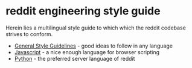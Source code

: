 # reddit engineering style guide

Herein lies a multilingual style guide to which which the reddit codebase
strives to conform.

* [General Style Guidelines](general-style-guidelines/) - good ideas to follow
  in any language
* [Javascript](javascript/) - a nice enough language for browser scripting
* [Python](python/) - the preferred server language of reddit

